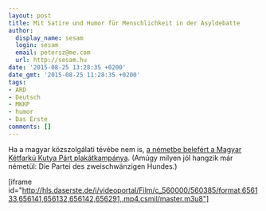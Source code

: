 ```yaml
---
layout: post
title: Mit Satire und Humor für Menschlichkeit in der Asyldebatte
author:
  display_name: sesam
  login: sesam
  email: petersz@me.com
  url: http://sesam.hu
date: '2015-08-25 13:28:35 +0200'
date_gmt: '2015-08-25 11:28:35 +0200'
tags:
- ARD
- Deutsch
- MKKP
- humor
- Das Erste
comments: []
---
```


Ha a magyar közszolgálati tévébe nem is, [a németbe belefért a Magyar Kétfarkú Kutya Párt plakátkampánya](http://www.daserste.de/information/politik-weltgeschehen/weltspiegel/videos/ungarn-mit-satire-und-humor-fuer-menschlichkeit-in-der-asyldebatte-100.html). (Amúgy milyen jól hangzik már németül: Die Partei des zweischwänzigen Hundes.)

[iframe id="http://hls.daserste.de/i/videoportal/Film/c_560000/560385/format,656133,656141,656132,656142,656291,.mp4.csmil/master.m3u8"]
